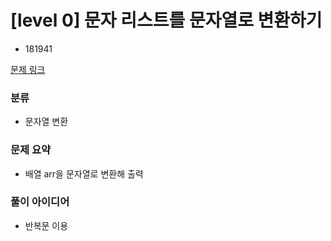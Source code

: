 # [level 0] 문자 리스트를 문자열로 변환하기
- 181941

[문제 링크](https://school.programmers.co.kr/learn/courses/30/lessons/181941)

### 분류
- 문자열 변환

### 문제 요약
- 배열 arr을 문자열로 변환해 출력

### 풀이 아이디어
- 반복문 이용